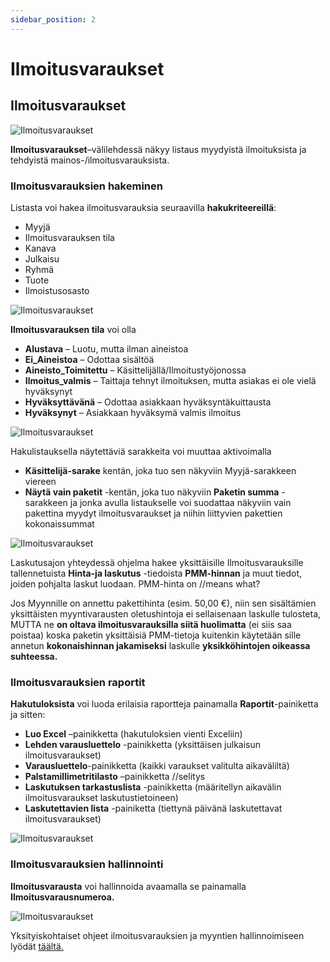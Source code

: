 ```yaml
---
sidebar_position: 2
---
```


# Ilmoitusvaraukset

## Ilmoitusvaraukset

![Ilmoitusvaraukset](/img/ohjeet/ilmoitusvaraukset1.png)

**Ilmoitusvaraukset**–välilehdessä näkyy listaus myydyistä ilmoituksista ja tehdyistä mainos-/ilmoitusvarauksista.

### Ilmoitusvarauksien hakeminen

Listasta voi hakea ilmoitusvarauksia seuraavilla **hakukriteereillä**:
- Myyjä
- Ilmoitusvarauksen tila
- Kanava
- Julkaisu
- Ryhmä
- Tuote
- Ilmoistusosasto

![Ilmoitusvaraukset](/img/ohjeet/ilmoitusvaraukset2.png)

**Ilmoitusvarauksen tila** voi olla
- **Alustava** – Luotu, mutta ilman aineistoa
- **Ei_Aineistoa** – Odottaa sisältöä
- **Aineisto_Toimitettu** – Käsittelijällä/Ilmoitustyöjonossa
- **Ilmoitus_valmis** – Taittaja tehnyt ilmoituksen, mutta asiakas ei ole vielä hyväksynyt
- **Hyväksyttävänä** – Odottaa asiakkaan hyväksyntäkuittausta
- **Hyväksynyt** – Asiakkaan hyväksymä valmis ilmoitus

![Ilmoitusvaraukset](/img/ohjeet/ilmoitusvaraukset3.png)

Hakulistauksella näytettäviä sarakkeita voi muuttaa aktivoimalla
- **Käsittelijä-sarake** kentän, joka tuo sen näkyviin Myyjä-sarakkeen viereen
- **Näytä vain paketit** -kentän, joka tuo näkyviin **Paketin summa** -sarakkeen ja jonka avulla listaukselle voi suodattaa näkyviin vain pakettina myydyt ilmoitusvaraukset ja niihin liittyvien pakettien kokonaissummat

![Ilmoitusvaraukset](/img/ohjeet/ilmoitusvaraukset4.png)

Laskutusajon yhteydessä ohjelma hakee yksittäisille Ilmoitusvarauksille tallennetuista **Hinta-ja laskutus** -tiedoista **PMM-hinnan** ja muut tiedot, joiden pohjalta laskut luodaan. PMM-hinta on //means what?

Jos Myynnille on annettu pakettihinta (esim. 50,00 €), niin sen sisältämien yksittäisten myyntivarausten oletushintoja ei sellaisenaan laskulle tulosteta, MUTTA ne **on oltava ilmoitusvarauksilla siitä huolimatta** (ei siis saa poistaa) koska paketin yksittäisiä PMM-tietoja kuitenkin käytetään sille annetun **kokonaishinnan jakamiseksi** laskulle **yksikköhintojen oikeassa suhteessa.**

### Ilmoitusvarauksien raportit

**Hakutuloksista** voi luoda erilaisia raportteja painamalla **Raportit**-painiketta ja sitten:
- **Luo Excel** –painikketta (hakutuloksien vienti Exceliin)
- **Lehden varausluettelo** -painikketta (yksittäisen julkaisun ilmoitusvaraukset)
- **Varausluettelo**-painikketta (kaikki varaukset valitulta aikaväliltä)
- **Palstamillimetritilasto** –painikketta //selitys
- **Laskutuksen tarkastuslista** -painikketta (määritellyn aikavälin ilmoitusvaraukset laskutustietoineen)
- **Laskutettavien lista** -painiketta (tiettynä päivänä laskutettavat ilmoitusvaraukset)

![Ilmoitusvaraukset](/img/ohjeet/ilmoitusvaraukset5.png)

### Ilmoitusvarauksien hallinnointi

**Ilmoitusvarausta** voi hallinnoida avaamalla se painamalla **Ilmoitusvarausnumeroa.**

![Ilmoitusvaraukset](/img/ohjeet/ilmoitusvaraukset6.png)

Yksityiskohtaiset ohjeet ilmoitusvarauksien ja myyntien hallinnoimiseen lyödät <a href="https://taikatilaus.github.io/docs/ohjeet/ilmoitustenhallinta/ilmoitusasiakas#myynti">täältä.</a>